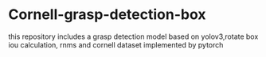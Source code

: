 # Cornell-grasp-detection-box
this repository includes a grasp detection model based on yolov3,rotate box iou calculation, rnms and cornell dataset implemented by pytorch
